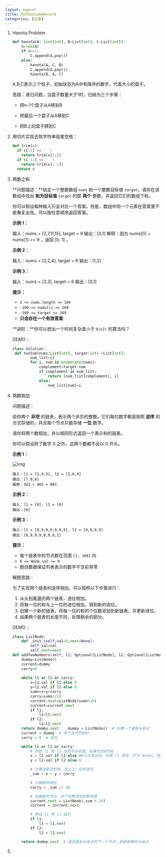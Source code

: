 ```yaml
---
layout: mypost
title: PythonCodeRecord
categories: [记录]
---
```


1. Hanota Problem

   ```python
   def hanota(A: list[int], B:List[int], C:List[int]):
       n=len(A)
       if n==1:
           C.append(A.pop())
       else:
           hanota(A, C, B)
           C.append(A.pop())
           hanota(B, A, C)        
   ```

   A,B,C表示三个柱子，初始状态为A中有降序的数字，代表大小的盘子。

   思路：递归问题，当盘子数量大于1时，归纳为三个步骤：

   - 把n-1个盘子从A移到B

   - 把最后一个盘子从A移到C

   - 把B上的盘子移到C

2. 用切片实现去除字符串首尾空格：

   ```python
   def trim(s):
     if s[:1] == ' ':
       return trim(s[1:])
     if s[-1:] == ' ':
       return trim(s[:-1])
     return s
   ```

   

3. 两数之和

   **问题描述：**给定一个整数数组 `nums` 和一个整数目标值 `target`，请你在该数组中找出 **和为目标值** *`target`* 的那 **两个** 整数，并返回它们的数组下标。

   你可以假设每种输入只会对应一个答案。但是，数组中同一个元素在答案里不能重复出现。可以按任意顺序返回答案。 

   **示例 1：**

   输入：nums = [2,7,11,15], target = 9
   输出：[0,1]
   解释：因为 nums[0] + nums[1] == 9 ，返回 [0, 1] 。

   **示例 2：**

   输入：nums = [3,2,4], target = 6
   输出：[1,2]

   **示例 3：**

   输入：nums = [3,3], target = 6
   输出：[0,1]

   **提示：**

   - `2 <= nums.length <= 104`
   - `-109 <= nums[i] <= 109`
   - `-109 <= target <= 109`
   - **只会存在一个有效答案**

    **进阶：**你可以想出一个时间复杂度小于 `O(n2)` 的算法吗？

   DEMO：

   ```python
   class Solution：
   	def twoSum(nums:List[int], target:int)->List[int]:
           num_list={}
           for i, num in enumerate(nums):
               complement=target-num
               if complement in num_list:
                   return [num_list[complement], i]
               else:
                   num_list[num]=i
   ```

   

4. 两数相加

   问题描述：

   给你两个 **非空** 的链表，表示两个非负的整数。它们每位数字都是按照 **逆序** 的方式存储的，并且每个节点只能存储 **一位** 数字。

   请你将两个数相加，并以相同形式返回一个表示和的链表。

   你可以假设除了数字 0 之外，这两个数都不会以 0 开头。 

   **示例 1：**

   ![img](https://assets.leetcode-cn.com/aliyun-lc-upload/uploads/2021/01/02/addtwonumber1.jpg)

   ```
   输入：l1 = [2,4,3], l2 = [5,6,4]
   输出：[7,0,8]
   解释：342 + 465 = 807.
   ```

   **示例 2：**

   ```
   输入：l1 = [0], l2 = [0]
   输出：[0]
   ```

   **示例 3：**

   ```
   输入：l1 = [9,9,9,9,9,9,9], l2 = [9,9,9,9]
   输出：[8,9,9,9,0,0,0,1]
   ```

    **提示：**

   - 每个链表中的节点数在范围 `[1, 100]` 内
   - `0 <= Node.val <= 9`
   - 题目数据保证列表表示的数字不含前导零

   解题思路：

   为了实现两个链表的逆序相加，可以按照以下步骤进行：

   1. 从头到尾遍历两个链表，逐位相加。
   2. 将每一位的和与上一位的进位相加，得到新的进位。
   3. 创建一个新的链表，将每一位的和的个位数添加到新链表，并更新进位。
   4. 如果两个链表的长度不同，处理剩余的部分。

   DEMO：

   ```python
   class ListNode:
       def _init_(self,val=0,next=None):
           self.val=val
           self.next=next
   def addTwoNumbers(self, l1: Optional[ListNode], l2: Optional[ListNode]) -> Optional[ListNode]:
       dummy=ListNode()
       current=dummy
       carry=0
       
       while l1 or l2 or carry:
           x=l1.val if l1 else 0
           y=l2.val if l2 else 0
           sumn=x+y+carry
           carry=sumn//10
           current.next=ListNode(sumn%10)
           current=current.next
           if l1:
               l1=l1.next
           if l2:
               l2=l2.next
       return dummy.next    dummy = ListNode()  # 创建一个虚拟头结点
       current = dummy  # 用于迭代的指针
       carry = 0  # 进位
   
       while l1 or l2 or carry:
           # 获取 l1 和 l2 当前节点的值，如果为空则为0
           x = l1.val if l1 else 0#三元表达式，如果 l1 存在（不为 None），则将 x 赋值为 l1.val，否则将 x 赋值为 0。
           y = l2.val if l2 else 0
   
           # 计算当前位的和，加上上一位的进位
           _sum = x + y + carry
   
           # 计算新的进位
           carry = _sum // 10
   
           # 创建新的节点，将个位数添加到新链表
           current.next = ListNode(_sum % 10)
           current = current.next
   
           # 移动 l1 和 l2 指针
           if l1:
               l1 = l1.next
           if l2:
               l2 = l2.next
   
       return dummy.next  # 返回虚拟头结点的下一个节点，即新链表的头结点
   ```

   

5. 



